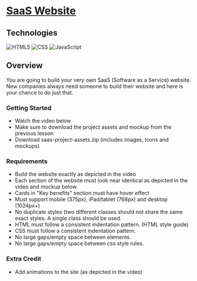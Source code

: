 # [SaaS Website](https://6390b10a4b99cb302994945f--silver-trifle-649587.netlify.app/)

## Technologies
![HTML5](https://camo.githubusercontent.com/d63d473e728e20a286d22bb2226a7bf45a2b9ac6c72c59c0e61e9730bfe4168c/68747470733a2f2f696d672e736869656c64732e696f2f62616467652f48544d4c352d4533344632363f7374796c653d666f722d7468652d6261646765266c6f676f3d68746d6c35266c6f676f436f6c6f723d7768697465) ![CSS](https://camo.githubusercontent.com/3a0f693cfa032ea4404e8e02d485599bd0d192282b921026e89d271aaa3d7565/68747470733a2f2f696d672e736869656c64732e696f2f62616467652f435353332d3135373242363f7374796c653d666f722d7468652d6261646765266c6f676f3d63737333266c6f676f436f6c6f723d7768697465) ![JavaScript](https://camo.githubusercontent.com/93c855ae825c1757f3426f05a05f4949d3b786c5b22d0edb53143a9e8f8499f6/68747470733a2f2f696d672e736869656c64732e696f2f62616467652f4a6176615363726970742d3332333333303f7374796c653d666f722d7468652d6261646765266c6f676f3d6a617661736372697074266c6f676f436f6c6f723d463744463145)

## Overview
You are going to build your very own SaaS (Software as a Service) website. New companies always need someone to build their website and here is your chance to do just that.

### Getting Started
* Watch the video below
* Make sure to download the project assets and mockup from the previous lesson
* Download saas-project-assets.zip (includes images, icons and mockups)

### Requirements
* Build the website exactly as depicted in the video
* Each section of the website must look near identical as depicted in the video and mockup below.
* Cards in "Key benefits" section must have hover effect
* Must support mobile (375px), iPad/tablet (768px) and desktop (1024px+)
* No duplicate styles (two different classes should not share the same exact styles. A single class should be used.
* HTML must follow a consistent indentation pattern. (HTML style guide)
* CSS must follow a consistent indentation pattern.
* No large gaps/empty space between elements.
* No large gaps/empty space between css style rules.

### Extra Credit
* Add animations to the site (as depicted in the video)